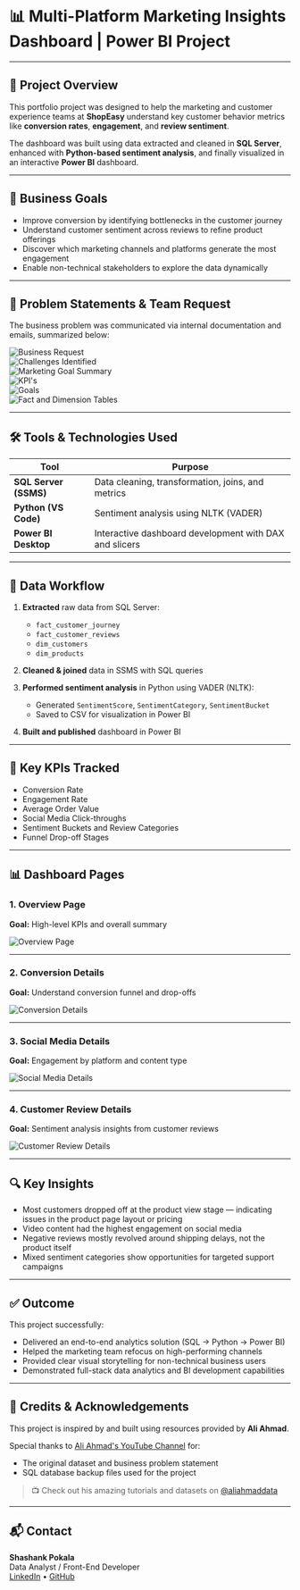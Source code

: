 # 📊 Multi-Platform Marketing Insights Dashboard | Power BI Project

---

## 🧠 Project Overview

This portfolio project was designed to help the marketing and customer experience teams at **ShopEasy** understand key customer behavior metrics like **conversion rates**, **engagement**, and **review sentiment**.

The dashboard was built using data extracted and cleaned in **SQL Server**, enhanced with **Python-based sentiment analysis**, and finally visualized in an interactive **Power BI** dashboard.

---

## 🎯 Business Goals

- Improve conversion by identifying bottlenecks in the customer journey  
- Understand customer sentiment across reviews to refine product offerings  
- Discover which marketing channels and platforms generate the most engagement  
- Enable non-technical stakeholders to explore the data dynamically  

---

## 🧩 Problem Statements & Team Request

The business problem was communicated via internal documentation and emails, summarized below:

![Business Request](problem_statements/Business_Request.jpg)  
![Challenges Identified](problem_statements/Challenges_Identified.jpg)  
![Marketing Goal Summary](problem_statements/Marketing_Goal_Summary.jpg)  
![KPI's](problem_statements/KPI'S.jpg)  
![Goals](problem_statements/Goals.jpg)  
![Fact and Dimension Tables](problem_statements/Fact_and_Dimension_Tables.jpg)  

---

## 🛠 Tools & Technologies Used

| Tool                | Purpose                                                        |
|---------------------|----------------------------------------------------------------|
| **SQL Server (SSMS)** | Data cleaning, transformation, joins, and metrics             |
| **Python (VS Code)**  | Sentiment analysis using NLTK (VADER)                         |
| **Power BI Desktop**  | Interactive dashboard development with DAX and slicers        |

---

## 📁 Data Workflow

1. **Extracted** raw data from SQL Server:
   - `fact_customer_journey`
   - `fact_customer_reviews`
   - `dim_customers`
   - `dim_products`

2. **Cleaned & joined** data in SSMS with SQL queries

3. **Performed sentiment analysis** in Python using VADER (NLTK):
   - Generated `SentimentScore`, `SentimentCategory`, `SentimentBucket`
   - Saved to CSV for visualization in Power BI

4. **Built and published** dashboard in Power BI

---

## 🧮 Key KPIs Tracked

- Conversion Rate  
- Engagement Rate  
- Average Order Value  
- Social Media Click-throughs  
- Sentiment Buckets and Review Categories  
- Funnel Drop-off Stages  

---

## 📊 Dashboard Pages

### 1. **Overview Page**
**Goal:** High-level KPIs and overall summary

![Overview Page](Images/Overview_Page.jpg)

---

### 2. **Conversion Details**
**Goal:** Understand conversion funnel and drop-offs

![Conversion Details](Images/Conversion_Details.jpg)

---

### 3. **Social Media Details**
**Goal:** Engagement by platform and content type

![Social Media Details](Images/Social_Media_Details.jpg)

---

### 4. **Customer Review Details**
**Goal:** Sentiment analysis insights from customer reviews

![Customer Review Details](Images/Customer_Review_Details.jpg)

---

## 🔍 Key Insights

- Most customers dropped off at the product view stage — indicating issues in the product page layout or pricing  
- Video content had the highest engagement on social media  
- Negative reviews mostly revolved around shipping delays, not the product itself  
- Mixed sentiment categories show opportunities for targeted support campaigns  

---

## ✅ Outcome

This project successfully:

- Delivered an end-to-end analytics solution (SQL → Python → Power BI)  
- Helped the marketing team refocus on high-performing channels  
- Provided clear visual storytelling for non-technical business users  
- Demonstrated full-stack data analytics and BI development capabilities  
---

## 🙏 Credits & Acknowledgements

This project is inspired by and built using resources provided by **Ali Ahmad**.

Special thanks to [Ali Ahmad's YouTube Channel](https://www.youtube.com/@aliahmaddata) for:
- The original dataset and business problem statement  
- SQL database backup files used for the project  

> 📺 Check out his amazing tutorials and datasets on [@aliahmaddata](https://www.youtube.com/@aliahmaddata)

---

## 📬 Contact

**Shashank Pokala**  
Data Analyst / Front-End Developer  
[LinkedIn](https://www.linkedin.com/in/shashank-r-pokala/) • [GitHub](https://github.com/Sha1Pokala)
